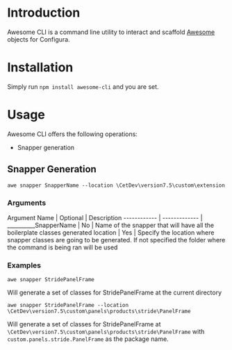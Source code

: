 # Introduction

Awesome CLI is a command line utility to interact and scaffold [Awesome](https://github.com/Allsteel/awesome) objects for Configura.

# Installation

Simply run `npm install awesome-cli` and you are set.

# Usage

Awesome CLI offers the following operations:

* Snapper generation

## Snapper Generation

`awe snapper SnapperName --location \CetDev\version7.5\custom\extension`

### Arguments

Argument Name | Optional | Description
------------ | ------------- | __________SnapperName | No | Name of the snapper that will have all the boilerplate classes generated
location | Yes | Specify the location where snapper classes are going to be generated. If not specified the folder where the command is being ran will be used

### Examples

`awe snapper StridePanelFrame`

Will generate a set of classes for StridePanelFrame at the current directory

`awe snapper StridePanelFrame --location \CetDev\version7.5\custom\panels\products\stride\PanelFrame`

Will generate a set of classes for StridePanelFrame at `\CetDev\version7.5\custom\panels\products\stride\PanelFrame` with `custom.panels.stride.PanelFrame` as the package name.
